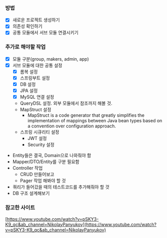 ### 방법

-[x] 새로운 프로젝트 생성하기
-[x] 의존성 확인하기
-[x] 공통 모듈에서 서브 모듈 연결시키기

### 추가로 해야할 작업

-[x] 모듈 구분(group, makers, admin, app)
-[x] 서브 모듈에 대한 공통 설정
  -[x] 롬복 설정
  -[x] 스프링부트 설정
  -[x] DB 설정
  -[x] JPA 설정
  -[x] MySQL 연결 설정
  - QueryDSL 설정. 외부 모듈에서 참조까지 해볼 것.
  - MapStruct 설정
    - MapStruct is a code generator that greatly simplifies the implementation of mappings between Java bean types based on a convention over configuration approach.
  - 스프링 시큐리티 설정
    - JWT 설정
    - Security 설정
- Entity들은 결국, Domain으로 나와줘야 함 
- Mapper/DTO/Entity를 구분 필요함 
- Controller 작업
  - CRUD 만들어보고 
  - Pager 작업 해봐야 할 것   
- 쿼리가 들어갔을 때의 테스트코드를 추가해줘야 할 것 
- DB 구조 설계해보기 

### 참고한 사이트

[https://www.youtube.com/watch?v=pSKY3-K9_qc&ab_channel=NikolayPanyukov](https://www.youtube.com/watch?v=pSKY3-K9_qc&ab_channel=NikolayPanyukov)